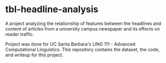 # tbl-headline-analysis
A project analyzing the relationship of features between the headlines and content of articles from a university campus newspaper and its effects on reader traffic.

Project was done for UC Santa Barbara's LING 111 - Advanced Computational Linguistics. This repository contains the dataset, the code, and writeup for this project.
